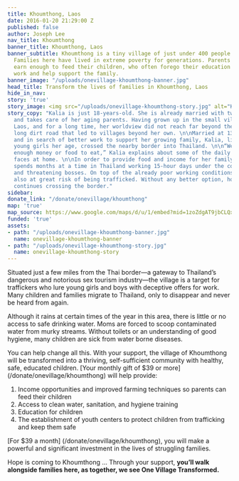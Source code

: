 ```yaml
---
title: Khoumthong, Laos
date: 2016-01-20 21:29:00 Z
published: false
author: Joseph Lee
nav_title: Khoumthong
banner_title: Khoumthong, Laos
banner_subtitle: Khoumthong is a tiny village of just under 400 people in rural Laos.
  Families here have lived in extreme poverty for generations. Parents struggle to
  earn enough to feed their children, who often forego their education in order to
  work and help support the family.
banner_image: "/uploads/onevillage-khoumthong-banner.jpg"
head_title: Transform the lives of families in Khoumthong, Laos
hide_in_nav: 
story: 'true'
story_image: <img src="/uploads/onevillage-khoumthong-story.jpg" alt="Kalia"/>
story_copy: "Kalia is just 18-years-old. She is already married with two children
  and takes care of her aging parents. Having grown up in the small village of Khoumthong,
  Laos, and for a long time, her worldview did not reach far beyond the three-mile
  long dirt road that led to villages beyond her own. \n\nMarried at 13-years-old
  and in search of better work to support her growing family, Kalia, like many other
  young girls her age, crossed the nearby border into Thailand. \n\n“We do not have
  enough money or food to eat,” Kalia explains about some of the daily struggles she
  faces at home. \n\nIn order to provide food and income for her family, Kalia often
  spends months at a time in Thailand working 15-hour days under the control of demanding
  and threatening bosses. On top of the already poor working conditions, Kalia is
  also at great risk of being trafficked. Without any better option, however, Kalia
  continues crossing the border."
sidebar: 
donate_link: "/donate/onevillage/khoumthong"
map: 'true'
map_source: https://www.google.com/maps/d/u/1/embed?mid=1zoZdgAT9jbCLQxV9cPWdojrUYOY
funded: 'true'
assets:
- path: "/uploads/onevillage-khoumthong-banner.jpg"
  name: onevillage-khoumthong-banner
- path: "/uploads/onevillage-khoumthong-story.jpg"
  name: onevillage-khoumthong-story
---
```


<p class="large">Situated just a few miles from the Thai border—a gateway to Thailand’s dangerous and notorious sex tourism industry—the village is a target for traffickers who lure young girls and boys with deceptive offers for work. Many children and families migrate to Thailand, only to disappear and never be heard from again.</p>
 
Although it rains at certain times of the year in this area, there is little or no access to safe drinking water. Moms are forced to scoop contaminated water from murky streams. Without toilets or an understanding of good hygiene, many children are sick from water borne diseases.
 
You can help change all this. With your support, the village of Khoumthong will be transformed into a thriving, self-sufficient community with healthy, safe, educated children. [Your monthly gift of $39 or more] (/donate/onevillage/khoumthong) will help provide:

1. Income opportunities and improved farming techniques so parents can feed their children 
2. Access to clean water, sanitation, and hygiene training
3. Education for children
4. The establishment of youth centers to protect children from trafficking and keep them safe

[For $39 a month] (/donate/onevillage/khoumthong), you will make a powerful and significant investment in the lives of struggling families.

Hope is coming to Khoumthong ... Through your support, **you’ll walk alongside families here, as together, we see One Village Transformed.**
